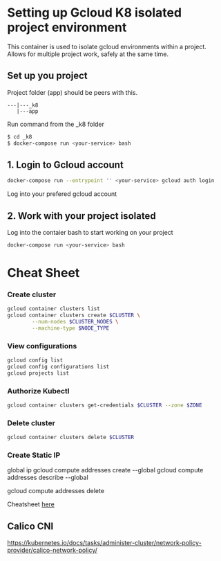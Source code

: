 # Setting up Gcloud K8 isolated project environment
This container is used to isolate gcloud environments within a project. Allows for multiple project work, safely at the same time.

## Set up you project
Project folder (app) should be peers with this.
```
---|---_k8
   |---app
```

Run command from the _k8 folder
```bash
$ cd _k8
$ docker-compose run <your-service> bash
```

## 1. Login to Gcloud account

```bash
docker-compose run --entrypoint '' <your-service> gcloud auth login 
```
Log into your prefered gcloud account

## 2. Work with your project isolated
Log into the contaier bash to start working on your project
```bash
docker-compose run <your-service> bash
```

# Cheat Sheet
### Create cluster
```bash
gcloud container clusters list
gcloud container clusters create $CLUSTER \
		--num-nodes $CLUSTER_NODES \
		--machine-type $NODE_TYPE
```

### View configurations
```bash
gcloud config list
gcloud config configurations list
gcloud projects list
```

### Authorize Kubectl
```bash
gcloud container clusters get-credentials $CLUSTER --zone $ZONE
```

### Delete cluster
```bash
gcloud container clusters delete $CLUSTER
```

### Create Static IP
global ip
gcloud compute addresses create <ip-name> --global
gcloud compute addresses describe <ip-name> --global

gcloud compute addresses delete <ip-name>


Cheatsheet [here](https://gist.github.com/pydevops/cffbd3c694d599c6ca18342d3625af97)

## Calico CNI
https://kubernetes.io/docs/tasks/administer-cluster/network-policy-provider/calico-network-policy/